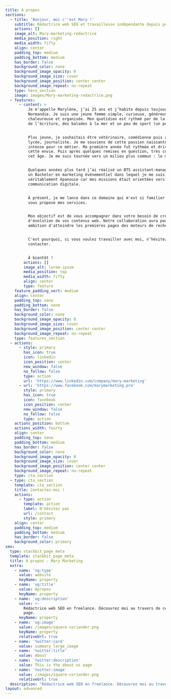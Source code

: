 ```yaml
---
title: À propos
sections:
  - title: 'Bonjour, moi c''est Mary !'
    subtitle: Rédactrice web SEO et travailleuse indépendante depuis peu.
    actions: []
    image_alt: Mary-marketing-redactrice
    media_position: right
    media_width: fifty
    align: center
    padding_top: medium
    padding_bottom: medium
    has_border: false
    background_color: none
    background_image_opacity: 0
    background_image_size: cover
    background_image_position: center center
    background_image_repeat: no-repeat
    type: hero_section
    image: images/Mary-marketing-redactrice.png
  - features:
      - content: >
          Je m’appelle Marylène, j’ai 25 ans et j’habite depuis toujours en
          Normandie. Je suis une jeune femme simple, curieuse, généreuse,
          chaleureuse et organisée. Mon quotidien est rythmé par de la lecture,
          de l’écriture, des balades à la mer et un peu de sport (un peu…).


          Plus jeune, je souhaitais être vétérinaire, comédienne puis arrivée au
          lycée, journaliste. Je me souviens de cette passion naissante et très
          intense pour ce métier. Ma première année fut rythmée et driver par
          cette envie. Puis après quelques remises en question, très courantes à
          cet âge. Je me suis tournée vers un milieu plus commun : le marketing.


          Quelques années plus tard j’ai réalisé un BTS assistant-manager puis
          un Bachelor en marketing événementiel dans lequel je me suis
          véritablement épanouie car mes missions était orientées vers la
          communication digitale.


          À présent, je me lance dans ce domaine qui m'est si familier en je
          vous propose mes services.


          Mon objectif est de vous accompagner dans votre besoin de création ou
          d'évolution de vos contenus web. Notre collaboration aura pour
          ambition d'atteindre les premières pages des moteurs de recherches.


          C'est pourquoi, si vous voulez travailler avec moi, n’hésitez pas à me
          contacter.


          À bientôt !
        actions: []
        image_alt: lorem-ipsum
        media_position: top
        media_width: fifty
        align: center
        type: feature
    feature_padding_vert: medium
    align: center
    padding_top: none
    padding_bottom: none
    has_border: false
    background_color: none
    background_image_opacity: 0
    background_image_size: cover
    background_image_position: center center
    background_image_repeat: no-repeat
    type: features_section
  - actions:
      - style: primary
        has_icon: true
        icon: linkedin
        icon_position: center
        new_window: false
        no_follow: false
        type: action
        url: 'https://www.linkedin.com/company/mary-marketing'
      - url: 'https://www.facebook.com/marymarketing.pro'
        style: primary
        has_icon: true
        icon: facebook
        icon_position: center
        new_window: false
        no_follow: false
        type: action
    actions_position: bottom
    actions_width: fourty
    align: center
    padding_top: none
    padding_bottom: medium
    has_border: false
    background_color: none
    background_image_opacity: 0
    background_image_size: cover
    background_image_position: center center
    background_image_repeat: no-repeat
    type: cta_section
  - type: cta_section
    template: cta_section
    title: Contactez-moi !
    actions:
      - type: action
        template: action
        label: N'hésitez pas
        url: /contact
        style: primary
    align: center
    padding_top: medium
    padding_bottom: medium
    has_border: false
    background_color: primary
seo:
  type: stackbit_page_meta
  template: stackbit_page_meta
  title: À propos - Mary Marketing
  extra:
    - name: 'og:type'
      value: website
      keyName: property
    - name: 'og:title'
      value: Àpropos
      keyName: property
    - name: 'og:description'
      value: >-
        Rédactrice web SEO en freelance. Découvrez moi au travers de cette
        page. 
      keyName: property
    - name: 'og:image'
      value: /images/square-coriander.png
      keyName: property
      relativeUrl: true
    - name: 'twitter:card'
      value: summary_large_image
    - name: 'twitter:title'
      value: About
    - name: 'twitter:description'
      value: This is the about us page
    - name: 'twitter:image'
      value: /images/square-coriander.png
      relativeUrl: true
  description: 'Rédactrice web SEO en freelance. Découvrez moi au travers de cette page. '
layout: advanced
---
```

